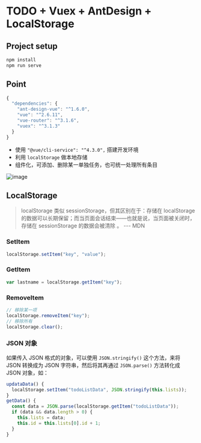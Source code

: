 # TODO + Vuex + AntDesign + LocalStorage

## Project setup

```bash
npm install
npm run serve
```

## Point

```js
{
  "dependencies": {
    "ant-design-vue": "^1.6.0",
    "vue": "^2.6.11",
    "vue-router": "^3.1.6",
    "vuex": "^3.1.3"
  }
}
```

- 使用 `"@vue/cli-service": "^4.3.0",` 搭建开发环境
- 利用 `localStorage` 做本地存储
- 组件化，可添加、删除某一单独任务，也可统一处理所有条目

![image](https://user-images.githubusercontent.com/19526072/83158423-56d08200-a137-11ea-9538-3193341c56ea.png)

## LocalStorage

> localStorage 类似 sessionStorage，但其区别在于：存储在 localStorage 的数据可以长期保留；而当页面会话结束——也就是说，当页面被关闭时，存储在 sessionStorage 的数据会被清除 。 --- MDN

### SetItem

```js
localStorage.setItem("key", "value");
```

### GetItem

```js
var lastname = localStorage.getItem("key");
```

### RemoveItem

```js
// 移除某一项
localStorage.removeItem("key");
// 移除所有
localStorage.clear();
```

### JSON 对象

如果传入 JSON 格式的对象，可以使用 `JSON.stringify()` 这个方法，来将 JSON 转换成为 JSON 字符串，然后将其再通过 `JSON.parse()` 方法转化成 JSON 对象，如：

```js
updataData() {
  localStorage.setItem("todoListData", JSON.stringify(this.lists));
}
getData() {
  const data = JSON.parse(localStorage.getItem("todoListData"));
  if (data && data.length > 0) {
    this.lists = data;
    this.id = this.lists[0].id + 1;
  }
}
```
